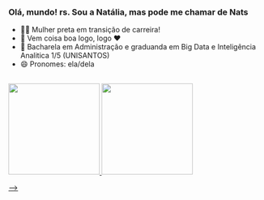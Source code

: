 ### Olá, mundo! rs. Sou a Natália, mas pode me chamar de Nats

- 💪🏾 Mulher preta em transição de carreira! 
- 🔭 Vem coisa boa logo, logo ♥
- 🌱 Bacharela em Administração e graduanda em Big Data e Inteligência Analitica 1/5 (UNISANTOS)
- 😄 Pronomes: ela/dela

##

 <div>
  <a href="https://linktr.ee/nsfoliveira">
  <img height="180em" src="https://github-readme-stats.vercel.app/api?username=nsfoliveira&show_icons=true&theme=gruvbox&include_all_commits=true&count_private=true"/>
  <img height="180em" src="https://github-readme-stats.vercel.app/api/top-langs/?username=nsfoliveira&layout=compact&langs_count=7&theme=gruvbox"/>
   </div>
 
-->
